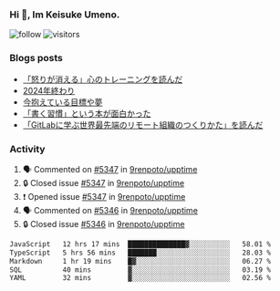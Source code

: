 ### Hi 👋, Im Keisuke Umeno.

<!--
**9renpoto/9renpoto** is a ✨ _special_ ✨ repository because its `README.md` (this file) appears on your GitHub profile.

Here are some ideas to get you started:

- 🔭 I’m currently working on ...
- 🌱 I’m currently learning ...
- 👯 I’m looking to collaborate on ...
- 🤔 I’m looking for help with ...
- 💬 Ask me about ...
- 📫 How to reach me: ...
- 😄 Pronouns: ...
- ⚡ Fun fact: ...
-->

![follow](https://img.shields.io/github/followers/9renpoto?label=Follow&style=social)
![visitors](https://komarev.com/ghpvc/?username=9renpoto&label=Profile%20views&color=0e75b6&style=flat)

### Blogs posts

<!-- BLOG-POST-LIST:START -->
- [「怒りが消える」心のトレーニングを読んだ](https://9renpoto.win/entry/2025/02/01/anger-management)
- [2024年終わり](https://9renpoto.win/entry/2024/12/31/2024-end)
- [今抱えている目標や夢](https://9renpoto.win/entry/2024/12/02/objective)
- [「書く習慣」という本が面白かった](https://9renpoto.win/entry/2024/11/11/leave_a_feeling_sad)
- [「GitLabに学ぶ世界最先端のリモート組織のつくりかた」を読んだ](https://9renpoto.win/entry/2024/09/10/remote_organization)
<!-- BLOG-POST-LIST:END -->

### Activity

<!--START_SECTION:activity-->
1. 🗣 Commented on [#5347](https://github.com/9renpoto/upptime/issues/5347#issuecomment-2634533370) in [9renpoto/upptime](https://github.com/9renpoto/upptime)
2. 🔒 Closed issue [#5347](https://github.com/9renpoto/upptime/issues/5347) in [9renpoto/upptime](https://github.com/9renpoto/upptime)
3. ❗ Opened issue [#5347](https://github.com/9renpoto/upptime/issues/5347) in [9renpoto/upptime](https://github.com/9renpoto/upptime)
4. 🗣 Commented on [#5346](https://github.com/9renpoto/upptime/issues/5346#issuecomment-2634443683) in [9renpoto/upptime](https://github.com/9renpoto/upptime)
5. 🔒 Closed issue [#5346](https://github.com/9renpoto/upptime/issues/5346) in [9renpoto/upptime](https://github.com/9renpoto/upptime)
<!--END_SECTION:activity-->

<!--START_SECTION:waka-->

```txt
JavaScript   12 hrs 17 mins  ██████████████▓░░░░░░░░░░   58.01 %
TypeScript   5 hrs 56 mins   ███████░░░░░░░░░░░░░░░░░░   28.03 %
Markdown     1 hr 19 mins    █▓░░░░░░░░░░░░░░░░░░░░░░░   06.27 %
SQL          40 mins         ▓░░░░░░░░░░░░░░░░░░░░░░░░   03.19 %
YAML         32 mins         ▓░░░░░░░░░░░░░░░░░░░░░░░░   02.56 %
```

<!--END_SECTION:waka-->
